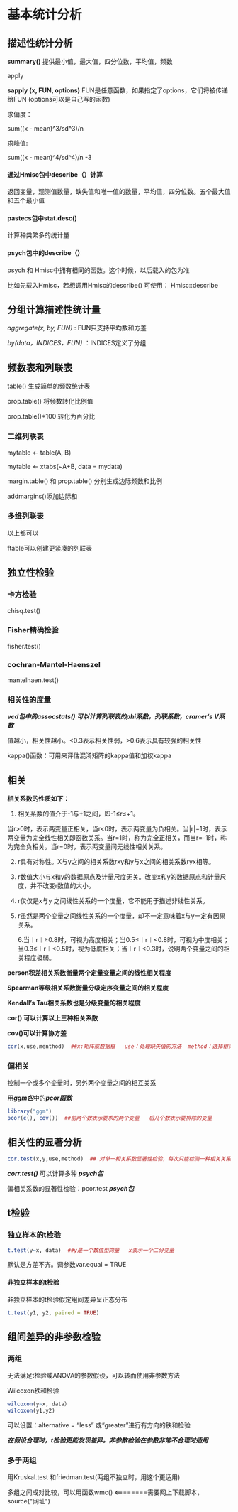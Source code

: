 #  基本统计分析

##  描述性统计分析

**summary()**   提供最小值，最大值，四分位数，平均值，频数

apply

**sapply (x, FUN, options)**   FUN是任意函数，如果指定了options，它们将被传递给FUN  (options可以是自己写的函数)

求偏度：

sum((x - mean)^3/sd^3)/n

求峰值:

sum((x - mean)^4/sd^4)/n -3

#### 通过Hmisc包中describe（）计算

返回变量，观测值数量，缺失值和唯一值的数量，平均值，四分位数。五个最大值和五个最小值

####  pastecs包中stat.desc()

计算种类繁多的统计量

####  psych包中的describe（）

psych 和 Hmisc中拥有相同的函数。这个时候，以后载入的包为准

比如先载入Hmisc，若想调用Hmisc的describe()  可使用：   Hmisc::describe



##  分组计算描述性统计量

*aggregate(x, by, FUN)*   :  FUN只支持平均数和方差

*by(data，INDICES，FUN)* ：INDICES定义了分组



##  频数表和列联表

table()  生成简单的频数统计表

prop.table() 将频数转化比例值

prop.table()*100 转化为百分比

###  二维列联表

mytable <- table(A, B)

mytable <- xtabs(~A+B, data = mydata)  

margin.table()  和 prop.table() 分别生成边际频数和比例

addmargins()添加边际和

###  多维列联表

以上都可以

ftable可以创建更紧凑的列联表



##  独立性检验

###  卡方检验

chisq.test()

###  Fisher精确检验

fisher.test()

###  cochran-Mantel-Haenszel

mantelhaen.test()

### 相关性的度量

***vcd包中的assocstats()  可以计算列联表的phi系数，列联系数，cramer‘s V系数***

值越小，相关性越小。<0.3表示相关性弱，>0.6表示具有较强的相关性

kappa()函数：可用来评估混淆矩阵的kappa值和加权kappa    



##  相关

**相关系数的性质如下：**

1. 相关系数的值介于-1与+1之间，即-1≤r≤+1。

  当r>0时，表示两变量正相关，当r<0时，表示两变量为负相关。当|r|=1时，表示两变量为完全线性相关即函数关系。当r=1时，称为完全正相关，而当r=-1时，称为完全负相关。当r=0时，表示两变量间无线性相关关系。

2. r具有对称性。X与y之间的相关系数rxy和y与x之间的相关系数ryx相等。
3. r数值大小与x和y的数据原点及计量尺度无关。改变x和y的数据原点和计量尺度，并不改变r数值的大小。
4. r仅仅是x与y 之间线性关系的一个度量，它不能用于描述非线性关系。
5. r虽然是两个变量之间线性关系的一个度量，却不一定意味着x与y一定有因果关系。

   6.当︱r︱≥0.8时，可视为高度相关；当0.5≤︱r︱<0.8时，可视为中度相关；当0.3≤︱r︱<0.5时，视为低度相关；当︱r︱<0.3时，说明两个变量之间的相关程度极弱。



**person积差相关系数衡量两个定量变量之间的线性相关程度**

**Spearman等级相关系数衡量分级定序变量之间的相关程度**

**Kendall’s Tau相关系数也是分级变量的相关程度**



**cor() 可以计算以上三种相关系数**

**cov()可以计算协方差**

~~~R
cor(x,use,menthod)  ##x:矩阵或数据框   use：处理缺失值的方法  method：选择相关系数
~~~



###  偏相关

控制一个或多个变量时，另外两个变量之间的相互关系

用***ggm包***中的***pcor函数***

~~~R
library("ggm")
pcor(c(), cov())  ##前两个数表示要求的两个变量   后几个数表示要排除的变量
~~~



##  相关性的显著分析

~~~R
cor.test(x,y,use,method)  ## 对单一相关系数显著性检验，每次只能检测一种相关关系
~~~

***corr.test()***   可以计算多种     ***psych包***

偏相关系数的显著性检验：pcor.test  ***psych包***



##  t检验

###  独立样本的t检验

~~~R
t.test(y~x, data)  ##y是一个数值型向量   x表示一个二分变量
~~~

  默认是方差不齐。调参数var.equal = TRUE

####  非独立样本的t检验

非独立样本的t检验假定组间差异呈正态分布

~~~R
t.test(y1, y2, paired = TRUE)
~~~



##  组间差异的非参数检验

###  两组

无法满足t检验或ANOVA的参数假设，可以转而使用非参数方法

Wilcoxon秩和检验

~~~R
wilcoxon(y~x, data）
wilcoxon(y1,y2)
~~~

可以设置：alternative = “less” 或“greater”进行有方向的秩和检验

***在假设合理时，t检验更能发现差异。非参数检验在参数非常不合理时适用***



###  多于两组

用Kruskal.test 和friedman.test(两组不独立时，用这个更适用)

多组之间成对比较，可以用函数wmc() <========需要网上下载脚本，source("网址")



